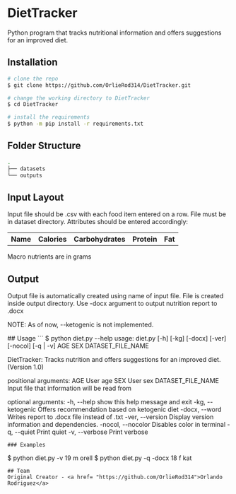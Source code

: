 # DietTracker
Python program that tracks nutritional information and offers suggestions for an improved diet.

## Installation
```bash
# clone the repo
$ git clone https://github.com/OrlieRod314/DietTracker.git

# change the working directory to DietTracker
$ cd DietTracker

# install the requirements
$ python -m pip install -r requirements.txt
```
## Folder Structure
```bash
.
├── datasets
└── outputs
```
## Input Layout
Input file should be .csv with each food item entered on a row.
File must be in dataset directory.
Attributes should be entered accordingly:

<table>
    <tr>
        <th>Name</th>
        <th>Calories</th>
        <th>Carbohydrates</th>
        <th>Protein</th>
        <th>Fat</th>
    </tr>
</table>
Macro nutrients are in grams

## Output
Output file is automatically created using name of input file.
File is created inside output directory. Use -docx argument to output nutrition report to .docx

<p>NOTE: As of now, --ketogenic is not implemented.</p>
## Usage
```
$ python diet.py --help
usage: diet.py [-h] [-kg] [-docx] [-ver] [-nocol] [-q | -v]
               AGE SEX DATASET_FILE_NAME

DietTracker: Tracks nutrition and offers suggestions for an improved diet.
(Version 1.0)

positional arguments:
  AGE                User age
  SEX                User sex
  DATASET_FILE_NAME  Input file that information will be read from

optional arguments:
  -h, --help         show this help message and exit
  -kg, --ketogenic   Offers recommendation based on ketogenic diet
  -docx, --word      Writes report to .docx file instead of .txt
  -ver, --version    Display version information and dependencies.
  -nocol, --nocolor  Disables color in terminal
  -q, --quiet        Print quiet
  -v, --verbose      Print verbose
  ```
### Examples
```
$ python diet.py -v 19 m orell
$ python diet.py -q -docx 18 f kat
```
## Team
Original Creator - <a href= "https://github.com/OrlieRod314">Orlando Rodriguez</a>
